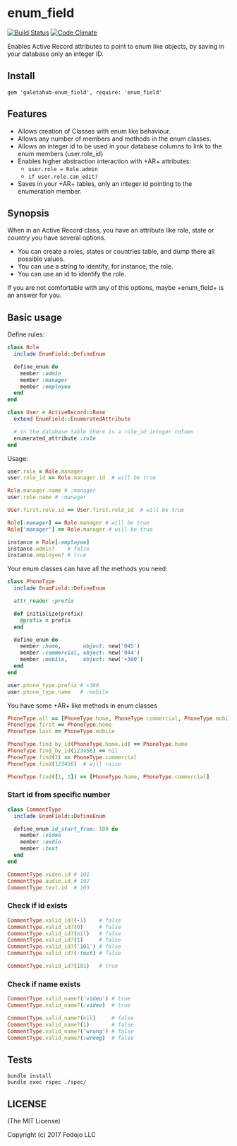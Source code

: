 # enum_field

[![Build Status](https://semaphoreci.com/api/v1/igor-galeta/enum_field/branches/master/shields_badge.svg)](https://semaphoreci.com/igor-galeta/enum_field)
[![Code Climate](https://codeclimate.com/github/galetahub/enum_field/badges/gpa.svg)](https://codeclimate.com/github/galetahub/enum_field)

Enables Active Record attributes to point to enum like objects, by saving in your database
only an integer ID.

## Install

    gem 'galetahub-enum_field', require: 'enum_field'

## Features

* Allows creation of Classes with enum like behaviour.
* Allows any number of members and methods in the enum classes.
* Allows an integer id to be used in your database columns to link to the enum members (user.role_id)
* Enables higher abstraction interaction with +AR+ attributes:
  * <code>user.role = Role.admin</code>
  * <code>if user.role.can_edit?</code>
* Saves in your +AR+ tables, only an integer id pointing to the enumeration member.

## Synopsis

When in an Active Record class, you have an attribute like role, state or country you have
several options.

* You can create a roles, states or countries table, and dump there all possible values.
* You can use a string to identify, for instance, the role.
* You can use an id to identify the role.

If you are not comfortable with any of this options, maybe +enum_field+ is an answer for you.

## Basic usage

Define rules:

``` ruby
class Role
  include EnumField::DefineEnum

  define_enum do
    member :admin
    member :manager
    member :employee
  end
end

class User < ActiveRecord::Base
  extend EnumField::EnumeratedAttribute

  # in the database table there is a role_id integer column
  enumerated_attribute :role
end
```

Usage:

``` ruby
user.role = Role.manager
user.role_id == Role.manager.id  # will be true

Role.manager.name # :manager
user.role.name # :manager

User.first.role.id == User.first.role_id  # will be true

Role[:manager] == Role.manager # will be true
Role['manager'] == Role.manager # will be true

instance = Role[:employee]
instance.admin?    # false
instance.employee? # true
```

Your enum classes can have all the methods you need:

``` ruby
class PhoneType
  include EnumField::DefineEnum

  attr_reader :prefix

  def initialize(prefix)
    @prefix = prefix
  end

  define_enum do
    member :home,       object: new('045')
    member :commercial, object: new('044')
    member :mobile,     object: new('+380')
  end
end

user.phone_type.prefix # +380
user.phone_type.name   # :mobile
```

You have some +AR+ like methods in enum classes

``` ruby
PhoneType.all == [PhoneType.home, PhoneType.commercial, PhoneType.mobile]  # ordered all
PhoneType.first == PhoneType.home
PhoneType.last == PhoneType.mobile

PhoneType.find_by_id(PhoneType.home.id) == PhoneType.home
PhoneType.find_by_id(123456) == nil
PhoneType.find(2) == PhoneType.commercial
PhoneType.find(123456)  # will raise

PhoneType.find([1, 2]) == [PhoneType.home, PhoneType.commercial]
```

### Start id from specific number

``` ruby
class CommentType
  include EnumField::DefineEnum

  define_enum id_start_from: 100 do
    member :video
    member :audio
    member :text
  end
end

CommentType.video.id # 101
CommentType.audio.id # 102
CommentType.text.id  # 103
```

### Check if id exists

``` ruby
CommentType.valid_id?(-1)    # false
CommentType.valid_id?(0)     # false
CommentType.valid_id?(nil)   # false
CommentType.valid_id?(1)     # false
CommentType.valid_id?('101') # false
CommentType.valid_id?(:text) # false

CommentType.valid_id?(101)   # true
```

### Check if name exists

``` ruby
CommentType.valid_name?('video') # true
CommentType.valid_name?(:video)  # true

CommentType.valid_name?(nil)     # false
CommentType.valid_name?(1)       # false
CommentType.valid_name?('wrong') # false
CommentType.valid_name?(:wrong)  # false
```

## Tests

    bundle install
    bundle exec rspec ./spec/

## LICENSE

(The MIT License)

Copyright (c) 2017 Fodojo LLC
